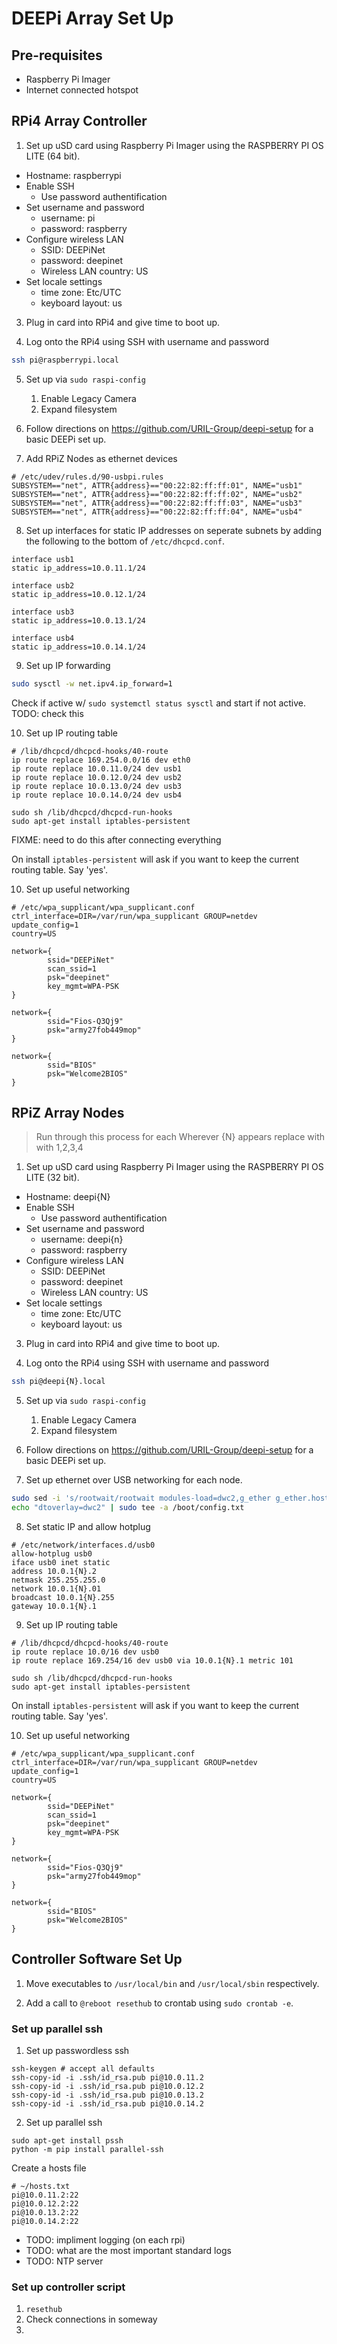 # DEEPi Array Set Up #


## Pre-requisites ##

 - Raspberry Pi Imager
 - Internet connected hotspot
 
## RPi4 Array Controller ##

1. Set up uSD card using Raspberry Pi Imager using the RASPBERRY PI OS LITE (64 bit). 

 - Hostname: raspberrypi
 - Enable SSH
	 - Use password authentification
 - Set username and password
	 - username: pi
	 - password: raspberry
 - Configure wireless LAN
     - SSID: DEEPiNet
     - password: deepinet
     - Wireless LAN country: US
 - Set locale settings
	 - time zone: Etc/UTC
	 - keyboard layout: us
	 
	 
3. Plug in card into RPi4 and give time to boot up. 

4. Log onto the RPi4 using SSH with username and password

```.bash
ssh pi@raspberrypi.local

```

5. Set up via `sudo raspi-config`

    1. Enable Legacy Camera
    2. Expand filesystem


6. Follow directions on https://github.com/URIL-Group/deepi-setup for
   a basic DEEPi set up. 

7. Add RPiZ Nodes as ethernet devices

```
# /etc/udev/rules.d/90-usbpi.rules
SUBSYSTEM=="net", ATTR{address}=="00:22:82:ff:ff:01", NAME="usb1"
SUBSYSTEM=="net", ATTR{address}=="00:22:82:ff:ff:02", NAME="usb2"
SUBSYSTEM=="net", ATTR{address}=="00:22:82:ff:ff:03", NAME="usb3"
SUBSYSTEM=="net", ATTR{address}=="00:22:82:ff:ff:04", NAME="usb4"
```

8. Set up interfaces for static IP addresses on seperate subnets by
   adding the following to the bottom of `/etc/dhcpcd.conf`.
   
```
interface usb1
static ip_address=10.0.11.1/24
	
interface usb2
static ip_address=10.0.12.1/24
	
interface usb3
static ip_address=10.0.13.1/24

interface usb4
static ip_address=10.0.14.1/24
```

9. Set up IP forwarding

```.bash
sudo sysctl -w net.ipv4.ip_forward=1
```

Check if active w/ `sudo systemctl status sysctl` and start if not
active. TODO: check this



10. Set up IP routing table

```
# /lib/dhcpcd/dhcpcd-hooks/40-route
ip route replace 169.254.0.0/16 dev eth0
ip route replace 10.0.11.0/24 dev usb1
ip route replace 10.0.12.0/24 dev usb2
ip route replace 10.0.13.0/24 dev usb3
ip route replace 10.0.14.0/24 dev usb4
```


```
sudo sh /lib/dhcpcd/dhcpcd-run-hooks
sudo apt-get install iptables-persistent
```

FIXME: need to do this after connecting everything


On install `iptables-persistent` will ask if you want to keep the
current routing table. Say 'yes'.

10. Set up useful networking


```
# /etc/wpa_supplicant/wpa_supplicant.conf
ctrl_interface=DIR=/var/run/wpa_supplicant GROUP=netdev
update_config=1
country=US

network={
        ssid="DEEPiNet"
        scan_ssid=1
        psk="deepinet"
        key_mgmt=WPA-PSK
}

network={
        ssid="Fios-Q3Qj9"
        psk="army27fob449mop"
}

network={
        ssid="BIOS"
        psk="Welcome2BIOS"
}
```
	 
## RPiZ Array Nodes ##

> Run through this process for each Wherever {N} appears replace with
> with 1,2,3,4

1. Set up uSD card using Raspberry Pi Imager using the RASPBERRY PI OS LITE (32 bit). 


 - Hostname: deepi{N}
 - Enable SSH
	 - Use password authentification
 - Set username and password
	 - username: deepi{n}
	 - password: raspberry
 - Configure wireless LAN
     - SSID: DEEPiNet
     - password: deepinet
     - Wireless LAN country: US
 - Set locale settings
	 - time zone: Etc/UTC
	 - keyboard layout: us


3. Plug in card into RPi4 and give time to boot up. 

4. Log onto the RPi4 using SSH with username and password

```.bash
ssh pi@deepi{N}.local

```

5. Set up via `sudo raspi-config`

    1. Enable Legacy Camera
    2. Expand filesystem


6. Follow directions on https://github.com/URIL-Group/deepi-setup for
   a basic DEEPi set up. 

7. Set up ethernet over USB networking for each node.

```.bash
sudo sed -i 's/rootwait/rootwait modules-load=dwc2,g_ether g_ether.host_addr=00:22:82:ff:ff:0{N} g_ether.dev_addr=00:22:82:ff:ff:1{N}/' /boot/cmdline.txt
echo "dtoverlay=dwc2" | sudo tee -a /boot/config.txt
```

8. Set static IP and allow hotplug

```
# /etc/network/interfaces.d/usb0
allow-hotplug usb0
iface usb0 inet static
address 10.0.1{N}.2
netmask 255.255.255.0
network 10.0.1{N}.01
broadcast 10.0.1{N}.255
gateway 10.0.1{N}.1
```

9. Set up IP routing table

```
# /lib/dhcpcd/dhcpcd-hooks/40-route
ip route replace 10.0/16 dev usb0
ip route replace 169.254/16 dev usb0 via 10.0.1{N}.1 metric 101
```

```
sudo sh /lib/dhcpcd/dhcpcd-run-hooks
sudo apt-get install iptables-persistent
```

On install `iptables-persistent` will ask if you want to keep the
current routing table. Say 'yes'.

10. Set up useful networking


```
# /etc/wpa_supplicant/wpa_supplicant.conf
ctrl_interface=DIR=/var/run/wpa_supplicant GROUP=netdev
update_config=1
country=US

network={
        ssid="DEEPiNet"
        scan_ssid=1
        psk="deepinet"
        key_mgmt=WPA-PSK
}

network={
        ssid="Fios-Q3Qj9"
        psk="army27fob449mop"
}

network={
        ssid="BIOS"
        psk="Welcome2BIOS"
}
```


## Controller Software Set Up ##

1. Move executables to `/usr/local/bin` and `/usr/local/sbin`
   respectively.
   
   
2. Add a call to `@reboot resethub` to crontab using `sudo crontab -e`.

### Set up parallel ssh ###

1. Set up passwordless ssh
  
```
ssh-keygen # accept all defaults
ssh-copy-id -i .ssh/id_rsa.pub pi@10.0.11.2
ssh-copy-id -i .ssh/id_rsa.pub pi@10.0.12.2
ssh-copy-id -i .ssh/id_rsa.pub pi@10.0.13.2
ssh-copy-id -i .ssh/id_rsa.pub pi@10.0.14.2
```

2. Set up parallel ssh

```
sudo apt-get install pssh
python -m pip install parallel-ssh
```

Create a hosts file

```
# ~/hosts.txt
pi@10.0.11.2:22
pi@10.0.12.2:22
pi@10.0.13.2:22
pi@10.0.14.2:22
```


  * TODO: impliment logging (on each rpi)
  * TODO: what are the most important standard logs
  * TODO: NTP server

### Set up controller script ###

1. `resethub`
2. Check connections in someway
3. 
